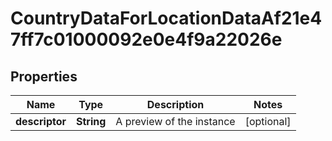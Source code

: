 

# CountryDataForLocationDataAf21e47ff7c01000092e0e4f9a22026e


## Properties

| Name | Type | Description | Notes |
|------------ | ------------- | ------------- | -------------|
|**descriptor** | **String** | A preview of the instance |  [optional] |



